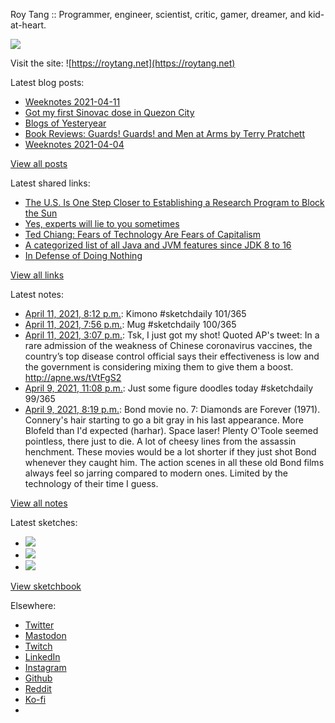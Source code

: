 Roy Tang :: Programmer, engineer, scientist, critic, gamer, dreamer, and kid-at-heart.

![](https://roytang.net/static/img/profile.jpg)

Visit the site: ![https://roytang.net](https://roytang.net)

Latest blog posts:

- [Weeknotes 2021-04-11](https://roytang.net/2021/04/weeknotes-2021-04-11/)
- [Got my first Sinovac dose in Quezon City](https://roytang.net/2021/04/first-sinovac-dose/)
- [Blogs of Yesteryear](https://roytang.net/2021/04/blogs-of-yesteryear/)
- [Book Reviews: Guards! Guards! and Men at Arms by Terry Pratchett](https://roytang.net/2021/04/discworld-city-watch/)
- [Weeknotes 2021-04-04](https://roytang.net/2021/04/weeknotes-2021-04-04/)

[View all posts](https://roytang.net/blog)

Latest shared links:

- [The U.S. Is One Step Closer to Establishing a Research Program to Block the Sun](https://roytang.net/2021/04/the-us-is-one-step-closer-to-establishing-a-research-program-to-block-the-sun/)
- [Yes, experts will lie to you sometimes](https://roytang.net/2021/04/yes-experts-will-lie-to-you-sometimes/)
- [Ted Chiang: Fears of Technology Are Fears of Capitalism](https://roytang.net/2021/04/ted-chiang-fears-of-technology-are-fears-of-capitalism/)
- [A categorized list of all Java and JVM features since JDK 8 to 16](https://roytang.net/2021/04/a-categorized-list-of-all-java-and-jvm-features-since-jdk-8-to-16/)
- [In Defense of Doing Nothing](https://roytang.net/2021/04/in-defense-of-doing-nothing/)

[View all links](https://roytang.net/links)

Latest notes:

- [April 11, 2021, 8:12 p.m.](https://roytang.net/2021/04/1381218719033090048/): Kimono #sketchdaily 101/365
- [April 11, 2021, 7:56 p.m.](https://roytang.net/2021/04/1381214509562523648/): Mug #sketchdaily 100/365
- [April 11, 2021, 3:07 p.m.](https://roytang.net/2021/04/1381141954671517698/): Tsk, I just got my shot! Quoted AP&#x27;s tweet: In a rare admission of the weakness of Chinese coronavirus vaccines, the country’s top disease control official says their effectiveness is low and the government is considering mixing them to give them a boost. http://apne.ws/tVtFgS2
- [April 9, 2021, 11:08 p.m.](https://roytang.net/2021/04/1380538197004800004/): Just some figure doodles today #sketchdaily 99/365
- [April 9, 2021, 8:19 p.m.](https://roytang.net/2021/04/8fd56682f77942eb0badef9444d465a4/): Bond movie no. 7: Diamonds are Forever (1971). Connery&#x27;s hair starting to go a bit gray in his last appearance. More Blofeld than I&#x27;d expected (harhar). Space laser! Plenty O&#x27;Toole seemed pointless, there just to die. A lot of cheesy lines from the assassin henchment. These movies would be a lot shorter if they just shot Bond whenever they caught him. The action scenes in all these old Bond films always feel so jarring compared to modern ones. Limited by the technology of their time I guess.

[View all notes](https://roytang.net/notes)

Latest sketches:


- ![](https://roytang.net/media/cache/2b/16/2b16faca271793bf29c923e68851e42f.jpg)
- ![](https://roytang.net/media/cache/c6/cf/c6cfafe0a544a0d5b3e51a54197ede49.jpg)
- ![](https://roytang.net/media/cache/69/1e/691ec9b10c66c5d64e945a9faa548fd1.jpg)

[View sketchbook](https://roytang.net/albums/sketchbook)


Elsewhere:

- [Twitter](https://twitter.com/roytang)
- [Mastodon](https://mastodon.technology/@roytang)
- [Twitch](https://twitch.tv/twitchyroy)
- [LinkedIn](https://www.linkedin.com/in/roytang)
- [Instagram](https://instagram.com/roytang0400)
- [Github](https://github.com/roytang)
- [Reddit](https://reddit.com/u/hungryroy)
- [Ko-fi](https://ko-fi.com/roytang)
- [](mailto:hello@roytang.net)